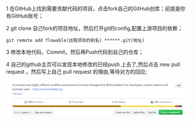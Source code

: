 1 在GitHub上找到需要贡献代码的项目，点击fork自己的GitHub创库；前提是你有GitHub账号；

2 git clone 自己fork的项目地址，然后打开git的config,配置上游项目的依赖；

```
git remote add flowable(远程项目的别名) ******.git(地址)
```

3 修改本地代码，Commit，然后再Push代码到自己的仓库；

4 自己的github主页可以发现本地修改的已经push 上去了,然后点击 new pull request 。然后写上自己 pull request 的理由,等待对方的回应;

![](/assets/import1.png)





